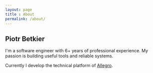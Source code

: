 ```yaml
---
layout: page
title : About
permalink: /about/
---
```


## Piotr Betkier

I'm a software engineer with 6+ years of professional experience. My passion is
building useful tools and reliable systems.

Currently I develop the technical platform of [Allegro](https://allegro.pl).

